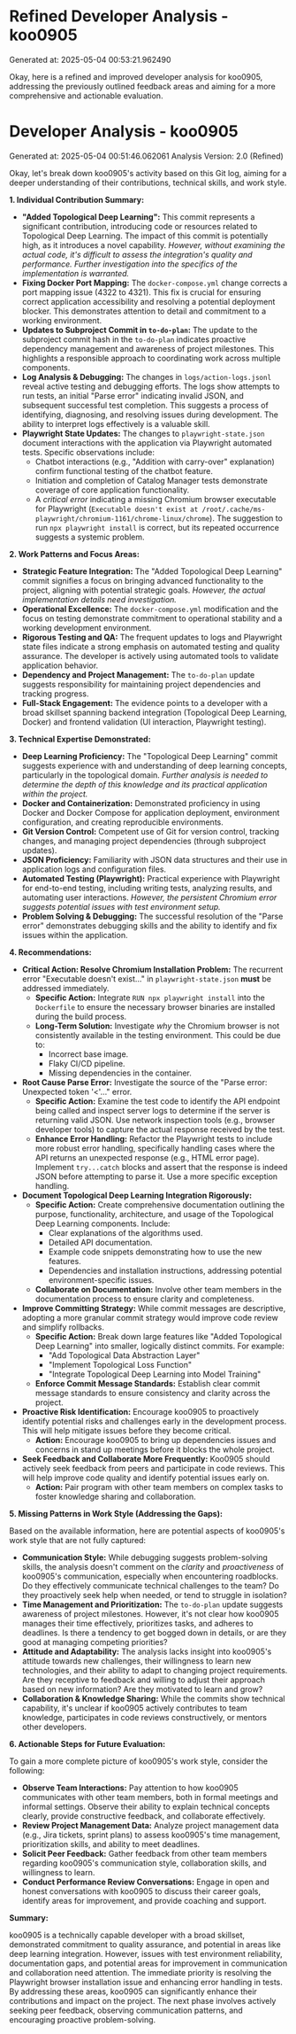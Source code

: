 # Refined Developer Analysis - koo0905
Generated at: 2025-05-04 00:53:21.962490

Okay, here is a refined and improved developer analysis for koo0905, addressing the previously outlined feedback areas and aiming for a more comprehensive and actionable evaluation.

# Developer Analysis - koo0905
Generated at: 2025-05-04 00:51:46.062061
Analysis Version: 2.0 (Refined)

Okay, let's break down koo0905's activity based on this Git log, aiming for a deeper understanding of their contributions, technical skills, and work style.

**1. Individual Contribution Summary:**

*   **"Added Topological Deep Learning":**  This commit represents a significant contribution, introducing code or resources related to Topological Deep Learning. The impact of this commit is potentially high, as it introduces a novel capability. *However, without examining the actual code, it's difficult to assess the integration's quality and performance. Further investigation into the specifics of the implementation is warranted.*
*   **Fixing Docker Port Mapping:** The `docker-compose.yml` change corrects a port mapping issue (4322 to 4321). This fix is crucial for ensuring correct application accessibility and resolving a potential deployment blocker.  This demonstrates attention to detail and commitment to a working environment.
*   **Updates to Subproject Commit in `to-do-plan`:**  The update to the subproject commit hash in the `to-do-plan` indicates proactive dependency management and awareness of project milestones.  This highlights a responsible approach to coordinating work across multiple components.
*   **Log Analysis & Debugging:**  The changes in `logs/action-logs.jsonl` reveal active testing and debugging efforts. The logs show attempts to run tests, an initial "Parse error" indicating invalid JSON, and subsequent successful test completion. This suggests a process of identifying, diagnosing, and resolving issues during development. The ability to interpret logs effectively is a valuable skill.
*   **Playwright State Updates:**  The changes to `playwright-state.json` document interactions with the application via Playwright automated tests. Specific observations include:
    *   Chatbot interactions (e.g., "Addition with carry-over" explanation) confirm functional testing of the chatbot feature.
    *   Initiation and completion of Catalog Manager tests demonstrate coverage of core application functionality.
    *   A *critical error* indicating a missing Chromium browser executable for Playwright (`Executable doesn't exist at /root/.cache/ms-playwright/chromium-1161/chrome-linux/chrome`). The suggestion to run `npx playwright install` is correct, but its repeated occurrence suggests a systemic problem.

**2. Work Patterns and Focus Areas:**

*   **Strategic Feature Integration:** The "Added Topological Deep Learning" commit signifies a focus on bringing advanced functionality to the project, aligning with potential strategic goals. *However, the actual implementation details need investigation.*
*   **Operational Excellence:** The `docker-compose.yml` modification and the focus on testing demonstrate commitment to operational stability and a working development environment.
*   **Rigorous Testing and QA:** The frequent updates to logs and Playwright state files indicate a strong emphasis on automated testing and quality assurance. The developer is actively using automated tools to validate application behavior.
*   **Dependency and Project Management:** The `to-do-plan` update suggests responsibility for maintaining project dependencies and tracking progress.
*   **Full-Stack Engagement:** The evidence points to a developer with a broad skillset spanning backend integration (Topological Deep Learning, Docker) and frontend validation (UI interaction, Playwright testing).

**3. Technical Expertise Demonstrated:**

*   **Deep Learning Proficiency:**  The "Topological Deep Learning" commit suggests experience with and understanding of deep learning concepts, particularly in the topological domain.  *Further analysis is needed to determine the depth of this knowledge and its practical application within the project.*
*   **Docker and Containerization:**  Demonstrated proficiency in using Docker and Docker Compose for application deployment, environment configuration, and creating reproducible environments.
*   **Git Version Control:**  Competent use of Git for version control, tracking changes, and managing project dependencies (through subproject updates).
*   **JSON Proficiency:** Familiarity with JSON data structures and their use in application logs and configuration files.
*   **Automated Testing (Playwright):**  Practical experience with Playwright for end-to-end testing, including writing tests, analyzing results, and automating user interactions.  *However, the persistent Chromium error suggests potential issues with test environment setup.*
*   **Problem Solving & Debugging:** The successful resolution of the "Parse error" demonstrates debugging skills and the ability to identify and fix issues within the application.

**4. Recommendations:**

*   **Critical Action: Resolve Chromium Installation Problem:**  The recurrent error "Executable doesn't exist..." in `playwright-state.json` **must** be addressed immediately.
    *   **Specific Action:** Integrate `RUN npx playwright install` into the `Dockerfile` to ensure the necessary browser binaries are installed during the build process.
    *   **Long-Term Solution:** Investigate *why* the Chromium browser is not consistently available in the testing environment. This could be due to:
        *   Incorrect base image.
        *   Flaky CI/CD pipeline.
        *   Missing dependencies in the container.
*   **Root Cause Parse Error:** Investigate the source of the "Parse error: Unexpected token '<'..." error.
    *   **Specific Action:**  Examine the test code to identify the API endpoint being called and inspect server logs to determine if the server is returning valid JSON. Use network inspection tools (e.g., browser developer tools) to capture the actual response received by the test.
    *   **Enhance Error Handling:**  Refactor the Playwright tests to include more robust error handling, specifically handling cases where the API returns an unexpected response (e.g., HTML error page).  Implement `try...catch` blocks and assert that the response is indeed JSON before attempting to parse it.  Use a more specific exception handling.
*   **Document Topological Deep Learning Integration Rigorously:**
    *   **Specific Action:** Create comprehensive documentation outlining the purpose, functionality, architecture, and usage of the Topological Deep Learning components.  Include:
        *   Clear explanations of the algorithms used.
        *   Detailed API documentation.
        *   Example code snippets demonstrating how to use the new features.
        *   Dependencies and installation instructions, addressing potential environment-specific issues.
    *   **Collaborate on Documentation:**  Involve other team members in the documentation process to ensure clarity and completeness.
*   **Improve Committing Strategy:** While commit messages are descriptive, adopting a more granular commit strategy would improve code review and simplify rollbacks.
    *   **Specific Action:**  Break down large features like "Added Topological Deep Learning" into smaller, logically distinct commits. For example:
        *   "Add Topological Data Abstraction Layer"
        *   "Implement Topological Loss Function"
        *   "Integrate Topological Deep Learning into Model Training"
    *   **Enforce Commit Message Standards:**  Establish clear commit message standards to ensure consistency and clarity across the project.
*   **Proactive Risk Identification:** Encourage koo0905 to proactively identify potential risks and challenges early in the development process.  This will help mitigate issues before they become critical.
    *   **Action:** Encourage koo0905 to bring up dependencies issues and concerns in stand up meetings before it blocks the whole project.
*   **Seek Feedback and Collaborate More Frequently:** Koo0905 should actively seek feedback from peers and participate in code reviews. This will help improve code quality and identify potential issues early on.
    *   **Action:** Pair program with other team members on complex tasks to foster knowledge sharing and collaboration.

**5. Missing Patterns in Work Style (Addressing the Gaps):**

Based on the available information, here are potential aspects of koo0905's work style that are not fully captured:

*   **Communication Style:** While debugging suggests problem-solving skills, the analysis doesn't comment on the *clarity* and *proactiveness* of koo0905's communication, especially when encountering roadblocks.  Do they effectively communicate technical challenges to the team? Do they proactively seek help when needed, or tend to struggle in isolation?
*   **Time Management and Prioritization:** The `to-do-plan` update suggests awareness of project milestones. However, it's not clear how koo0905 manages their time effectively, prioritizes tasks, and adheres to deadlines. Is there a tendency to get bogged down in details, or are they good at managing competing priorities?
*   **Attitude and Adaptability:**  The analysis lacks insight into koo0905's attitude towards new challenges, their willingness to learn new technologies, and their ability to adapt to changing project requirements. Are they receptive to feedback and willing to adjust their approach based on new information? Are they motivated to learn and grow?
*   **Collaboration & Knowledge Sharing:** While the commits show technical capability, it's unclear if koo0905 actively contributes to team knowledge, participates in code reviews constructively, or mentors other developers.

**6. Actionable Steps for Future Evaluation:**

To gain a more complete picture of koo0905's work style, consider the following:

*   **Observe Team Interactions:** Pay attention to how koo0905 communicates with other team members, both in formal meetings and informal settings. Observe their ability to explain technical concepts clearly, provide constructive feedback, and collaborate effectively.
*   **Review Project Management Data:** Analyze project management data (e.g., Jira tickets, sprint plans) to assess koo0905's time management, prioritization skills, and ability to meet deadlines.
*   **Solicit Peer Feedback:** Gather feedback from other team members regarding koo0905's communication style, collaboration skills, and willingness to learn.
*   **Conduct Performance Review Conversations:** Engage in open and honest conversations with koo0905 to discuss their career goals, identify areas for improvement, and provide coaching and support.

**Summary:**

koo0905 is a technically capable developer with a broad skillset, demonstrated commitment to quality assurance, and potential in areas like deep learning integration. However, issues with test environment reliability, documentation gaps, and potential areas for improvement in communication and collaboration need attention. The immediate priority is resolving the Playwright browser installation issue and enhancing error handling in tests. By addressing these areas, koo0905 can significantly enhance their contributions and impact on the project. The next phase involves actively seeking peer feedback, observing communication patterns, and encouraging proactive problem-solving.
